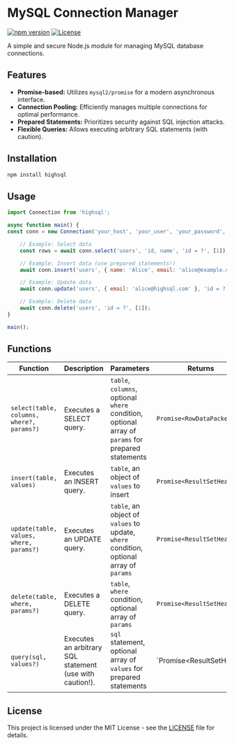 # MySQL Connection Manager

[![npm version](https://img.shields.io/npm/v/highsql.svg)](https://www.npmjs.com/package/highsql)
[![License](https://img.shields.io/badge/License-MIT-blue.svg)](LICENSE)

A simple and secure Node.js module for managing MySQL database connections.

## Features

* **Promise-based:** Utilizes `mysql2/promise` for a modern asynchronous interface.
* **Connection Pooling:** Efficiently manages multiple connections for optimal performance.
* **Prepared Statements:** Prioritizes security against SQL injection attacks.
* **Flexible Queries:** Allows executing arbitrary SQL statements (with caution).

## Installation

```bash
npm install highsql
```

## Usage

```js
import Connection from 'highsql';

async function main() {
const conn = new Connection('your_host', 'your_user', 'your_password', 'your_database');

    // Example: Select data
    const rows = await conn.select('users', 'id, name', 'id = ?', [1]);

    // Example: Insert data (use prepared statements!)
    await conn.insert('users', { name: 'Alice', email: 'alice@example.com' });

    // Example: Update data
    await conn.update('users', { email: 'alice@highsql.com' }, 'id = ?', [1]);

    // Example: Delete data
    await conn.delete('users', 'id = ?', [1]);
}

main();
```


## Functions

| Function | Description | Parameters | Returns |
|---|---|---|---|
| `select(table, columns, where?, params?)` | Executes a SELECT query. | `table`, `columns`, optional `where` condition, optional array of `params` for prepared statements | `Promise<RowDataPacket[]>` |
| `insert(table, values)` | Executes an INSERT query. | `table`, an object of `values` to insert | `Promise<ResultSetHeader>` |
| `update(table, values, where, params?)` | Executes an UPDATE query. | `table`, an object of `values` to update, `where` condition, optional array of `params` | `Promise<ResultSetHeader>` |
| `delete(table, where, params?)` | Executes a DELETE query. | `table`, `where` condition, optional array of `params` | `Promise<ResultSetHeader>` |
| `query(sql, values?)` | Executes an arbitrary SQL statement (use with caution!). | `sql` statement, optional array of `values` for prepared statements | `Promise<ResultSetHeader | RowDataPacket[] | RowDataPacket[][] | any>` |

## License

This project is licensed under the MIT License - see the [LICENSE](LICENSE) file for details.